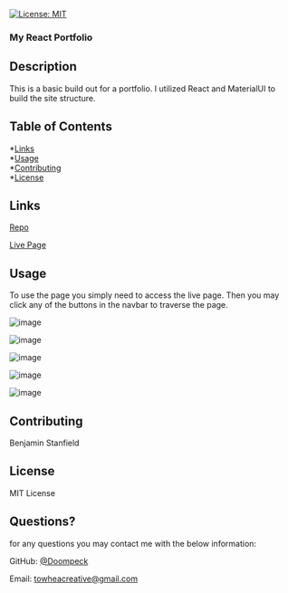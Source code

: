 [![License: MIT](https://img.shields.io/badge/License-MIT-yellow.svg)](https://opensource.org/licenses/MIT)

### My React Portfolio

## Description

This is a basic build out for a portfolio.  I utilized React and MaterialUI to build the site structure.

## Table of Contents
  *[Links](#links)<br/>
  *[Usage](#usage)<br/>
  *[Contributing](#contributing)<br/>
*[License](#license)<br/>

  ## Links

[Repo](https://github.com/Doompeck/my-react-profile)

[Live Page](https://doompeck.github.io/my-react-profile/)
  ## Usage

To use the page you simply need to access the live page.  Then you may click any of the buttons in the navbar to traverse the page.

![image](https://user-images.githubusercontent.com/104403183/203217662-e10c8e95-d70d-4603-b737-e317f246c4a0.png)

![image](https://user-images.githubusercontent.com/104403183/203217573-45d1bf10-8046-44cc-9c30-29b45411dba1.png)

![image](https://user-images.githubusercontent.com/104403183/203218258-62137844-c3e4-48eb-8001-27da5f002031.png)


![image](https://user-images.githubusercontent.com/104403183/203218084-2754e66c-7356-40fa-a88e-b5eaed791076.png)

![image](https://user-images.githubusercontent.com/104403183/203218110-fdc05ada-63e4-4e93-a1c8-f484541978a9.png)




  ## Contributing

  Benjamin Stanfield

## License

MIT License

## Questions?

for any questions you may contact me with the below information:

GitHub: [@Doompeck](https://github.com/Doompeck)


  Email: towheacreative@gmail.com
